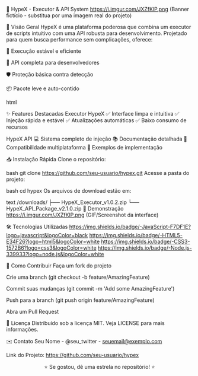 📌 HypeX - Executor & API System
https://i.imgur.com/JXZfKlP.png (Banner fictício - substitua por uma imagem real do projeto)

🚀 Visão Geral
HypeX é uma plataforma poderosa que combina um executor de scripts intuitivo com uma API robusta para desenvolvimento. Projetado para quem busca performance sem complicações, oferece:

🚀 Execução estável e eficiente

🔧 API completa para desenvolvedores

🛡️ Proteção básica contra detecção

📦 Pacote leve e auto-contido

html
<!-- Exemplo de uso -->
<script>
  // Seu código incrível aqui
  hypeX.execute("showAwesomeFeature()");
</script>
✨ Features Destacadas
Executor HypeX
✅ Interface limpa e intuitiva
✅ Injeção rápida e estável
✅ Atualizações automáticas
✅ Baixo consumo de recursos

HypeX API
💻 Sistema completo de injeção
📚 Documentação detalhada
🔄 Compatibilidade multiplataforma
🧩 Exemplos de implementação

📥 Instalação Rápida
Clone o repositório:

bash
git clone https://github.com/seu-usuario/hypex.git
Acesse a pasta do projeto:

bash
cd hypex
Os arquivos de download estão em:

text
/downloads/
  ├── HypeX_Executor_v1.0.2.zip
  └── HypeX_API_Package_v2.1.0.zip
🌈 Demonstração
https://i.imgur.com/JXZfKlP.png (GIF/Screenshot da interface)

🛠️ Tecnologias Utilizadas
https://img.shields.io/badge/-JavaScript-F7DF1E?logo=javascript&logoColor=black
https://img.shields.io/badge/-HTML5-E34F26?logo=html5&logoColor=white
https://img.shields.io/badge/-CSS3-1572B6?logo=css3&logoColor=white
https://img.shields.io/badge/-Node.js-339933?logo=node.js&logoColor=white

🤝 Como Contribuir
Faça um fork do projeto

Crie uma branch (git checkout -b feature/AmazingFeature)

Commit suas mudanças (git commit -m 'Add some AmazingFeature')

Push para a branch (git push origin feature/AmazingFeature)

Abra um Pull Request

📄 Licença
Distribuído sob a licença MIT. Veja LICENSE para mais informações.

✉️ Contato
Seu Nome - @seu_twitter - seuemail@exemplo.com

Link do Projeto: https://github.com/seu-usuario/hypex

<p align="center"> ⭐️ Se gostou, dê uma estrela no repositório! ⭐️ </p>
